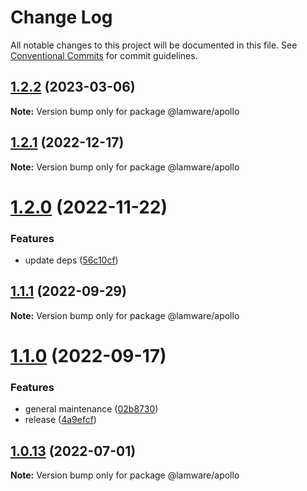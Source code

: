 # Change Log

All notable changes to this project will be documented in this file.
See [Conventional Commits](https://conventionalcommits.org) for commit guidelines.

## [1.2.2](https://github.com/evilkiwi/lamware/compare/@lamware/apollo@1.2.1...@lamware/apollo@1.2.2) (2023-03-06)

**Note:** Version bump only for package @lamware/apollo





## [1.2.1](https://github.com/evilkiwi/lamware/compare/@lamware/apollo@1.2.0...@lamware/apollo@1.2.1) (2022-12-17)

**Note:** Version bump only for package @lamware/apollo





# [1.2.0](https://github.com/evilkiwi/lamware/compare/@lamware/apollo@1.1.1...@lamware/apollo@1.2.0) (2022-11-22)


### Features

* update deps ([56c10cf](https://github.com/evilkiwi/lamware/commit/56c10cf693d4dbab4f98b9ca8867423e1792a1ac))





## [1.1.1](https://github.com/evilkiwi/lamware/compare/@lamware/apollo@1.1.0...@lamware/apollo@1.1.1) (2022-09-29)

**Note:** Version bump only for package @lamware/apollo





# [1.1.0](https://github.com/evilkiwi/lamware/compare/@lamware/apollo@1.0.13...@lamware/apollo@1.1.0) (2022-09-17)


### Features

* general maintenance ([02b8730](https://github.com/evilkiwi/lamware/commit/02b8730fc776181b6be8c8950e17a186380d975e))
* release ([4a9efcf](https://github.com/evilkiwi/lamware/commit/4a9efcfcdc27c12ffb092708b62dc42e5cb3f621))





## [1.0.13](https://github.com/evilkiwi/lamware/compare/@lamware/apollo@1.0.12...@lamware/apollo@1.0.13) (2022-07-01)

**Note:** Version bump only for package @lamware/apollo
